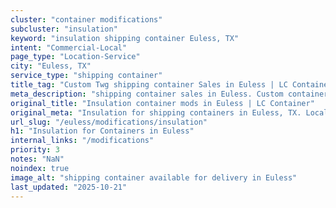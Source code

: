 ```yaml
---
cluster: "container modifications"
subcluster: "insulation"
keyword: "insulation shipping container Euless, TX"
intent: "Commercial-Local"
page_type: "Location-Service"
city: "Euless, TX"
service_type: "shipping container"
title_tag: "Custom Twg shipping container Sales in Euless | LC Container"
meta_description: "shipping container sales in Euless. Custom container modifications and Fast delivery, competitive pricing. Serving modifications area. Quote ID: UHM. Call (214) 524-4168 for your free quote today."
original_title: "Insulation container mods in Euless | LC Container"
original_meta: "Insulation for shipping containers in Euless, TX. Local fabrication & pro install. LC Container — Since 2003. Get a quote."
url_slug: "/euless/modifications/insulation"
h1: "Insulation for Containers in Euless"
internal_links: "/modifications"
priority: 3
notes: "NaN"
noindex: true
image_alt: "shipping container available for delivery in Euless"
last_updated: "2025-10-21"
---
```


<!-- TODO: Add unique city/inventory copy, images, and internal links here. -->
